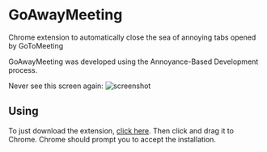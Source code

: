 GoAwayMeeting
=============

Chrome extension to automatically close the sea of annoying tabs opened by GoToMeeting

GoAwayMeeting was developed using the Annoyance-Based Development process.

Never see this screen again: ![screenshot](/dgmltn/GoAwayMeeting/blob/master/resources/screen1.png)

Using
-----

To just download the extension, [click here](/dgmltn/GoAwayMeeting/blob/master/GoAwayMeeting.crx?raw=true). 
Then click and drag it to Chrome. Chrome should prompt you to accept the installation.
